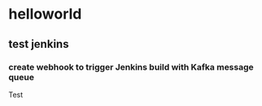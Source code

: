 # helloworld
## test jenkins 
### create webhook to trigger Jenkins build with Kafka message queue
Test

